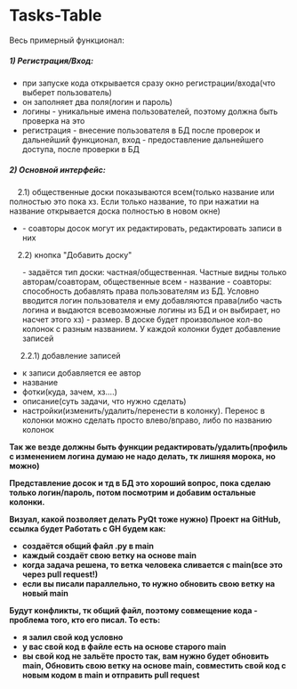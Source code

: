 # Tasks-Table

Весь примерный функционал:
<p><h5>1) Регистрация/Вход:</h5></p>
<ul>
    <li> при запуске кода открывается сразу окно регистрации/входа(что выберет пользователь)</li>
    <li> он заполняет два поля(логин и пароль)</li>
    <li> логины - уникальные имена пользователей, поэтому должна быть проверка на это</li>
    <li> регистрация - внесение пользователя в БД после проверок и дальнейший функционал, вход - предоставление дальнейшего доступа, после проверки в БД</li>
</ul>
<p><h5>2) Основной интерфейс:</h5></p>
    <p style="text-indent: 15px">2.1) общественные доски показываются всем(только название или полностью это пока хз. Если только название, то при нажатии на название открывается доска полностью в новом окне)</p>
    <ul>
    <li>- соавторы досок могут их редактировать, редактировать записи в них</li>
    </ul>
    <p style="text-indent: 15px">2.2) кнопка "Добавить доску"</p>
    <ul>
    - задаётся тип доски: частная/общественная. Частные видны только авторам/соавторам, общественные всем 
    - название
    - соавторы: способность добавлять права пользователям из БД. Условно вводится логин пользователя и ему добавляются права(либо часть логина и выдаются всевозможные логины из БД и он выбирает, но насчет этого хз)
    - размер. В доске будет произвольное кол-во колонок с разным названием. У каждой колонки будет добавление записей
    </ul>
        <p style="text-indent: 20px">2.2.1) добавление записей</p>
    <ul>
    <li> к записи добавляется ее автор</li>
    <li> название</li>
    <li> фотки(куда, зачем, хз....)</li>
    <li> описание(суть задачи, что нужно сделать)</li>
        <li> настройки(изменить/удалить/перенести в колонку). Перенос в колонки можно сделать просто влево/вправо, либо по названию колонок</li>
    </ul>
<b>Так же везде должны быть функции редактировать/удалить(профиль с изменением логина думаю не надо делать, тк лишняя морока, но можно)<b>

<p>Представление досок и тд в БД это хороший вопрос, пока сделаю только логин/пароль, потом посмотрим и добавим остальные колонки.</p>
Визуал, какой позволяет делать PyQt тоже нужно)
Проект на GitHub, ссылка будет
Работать с GH будем как:
    <ul>
        <li> создаётся общий файл .py в main</li>
        <li> каждый создаёт свою ветку на основе main</li>
        <li> когда задача решена, то ветка человека сливается с main(все это через pull request!)</li>
        <li> если вы писали параллельно, то нужно обновить свою ветку на новый main</li>
    </ul>
Будут конфликты, тк общий файл, поэтому совмещение кода - проблема того, кто его писал. То есть:
    <ul style-"list-style-type: none;">
        <li> я залил свой код условно</li>
        <li> у вас свой код в файле есть на основе старого main</li>
<li> вы свой код не зальёте просто так, вам нужно будет обновить main, Обновить свою ветку на основе main, совместить свой код с новым кодом в main и отправить pull request</li>
    </ul>
